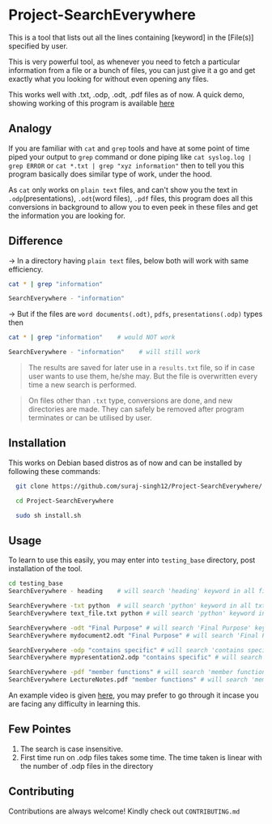 
# Project-SearchEverywhere

This is a tool that lists out all the lines containing [keyword] in the [File(s)] specified by user.

This is very powerful tool, as whenever you need to fetch a particular information from a file or a bunch of files, you can just give it a go and get exactly what you looking for without even opening any files.

This works well with .txt, .odp, .odt, .pdf files as of now. A quick demo, showing working of this program is available [here](https://www.linkedin.com/posts/suraj-singh-5092_connections-stackoverflow-project-activity-6816378849006374912-awv_)

## Analogy

If you are familiar with ```cat``` and ```grep``` tools and have at some point of time piped your output to ```grep``` command or done piping like ```cat syslog.log | grep ERROR``` or ```cat *.txt | grep "xyz information"``` then to tell you this program basically does similar type of work, under the hood. 

As ```cat``` only works on ```plain text``` files, and can't show you the text in ```.odp```(presentations), ```.odt```(word files), ```.pdf``` files, this program does all this conversions in background to allow you to even peek in these files and get the information you are looking for.


## Difference
-> In a directory having ```plain text``` files, below both will work with same efficiency.

```bash
cat * | grep "information"
```

```bash
SearchEverywhere - "information"
```


-> But if the files are ```word documents(.odt)```, ```pdfs```, ```presentations(.odp)``` types then

```bash
cat * | grep "information"    # would NOT work
``` 

```bash
SearchEverywhere - "information"    # will still work
``` 
> The results are saved for later use in a `results.txt` file, so if in case user wants to use them, he/she may. But the file is overwritten every time a new search is performed.

> On files other than `.txt` type, conversions are done, and new directories are made. They can safely be removed after program terminates or can be utilised by user.

## Installation 

This works on Debian based distros as of now and can be installed by following these commands:

```bash 
  git clone https://github.com/suraj-singh12/Project-SearchEverywhere/
```
```bash  
  cd Project-SearchEverywhere
```
```bash
  sudo sh install.sh
```

## Usage
To learn to use this easily, you may enter into ```testing_base``` directory, post installation of the tool.

```bash
cd testing_base
SearchEverywhere - heading    # will search 'heading' keyword in all files

SearchEverywhere -txt python  # will search 'python' keyword in all txt files
SearchEverywhere text_file.txt python # will search 'python' keyword in text_file.txt file

SearchEverywhere -odt "Final Purpose" # will search 'Final Purpose' keyword in all .odt file type files
SearchEverywhere mydocument2.odt "Final Purpose" # will search 'Final Purpose' keyword in mydocument.odt file

SearchEverywhere -odp "contains specific" # will search 'contains specific' keyword in all .odp files
SearchEverywhere mypresentation2.odp "contains specific" # will search 'contains specific' keyword in mypresentation.odp file

SearchEverywhere -pdf "member functions" # will search 'member functions' in all .pdf files
SearchEverywhere LectureNotes.pdf "member functions" # will search 'member functions' in LectureNotes.pdf files
```

An example video is given [here](https://www.linkedin.com/posts/suraj-singh-5092_connections-stackoverflow-project-activity-6816378849006374912-awv_), you may prefer to go through it incase you are facing any difficulty in learning this.

## Few Pointes
1. The search is case insensitive.
2. First time run on .odp files takes some time. The time taken is linear with the number of .odp files in the directory

## Contributing

Contributions are always welcome!
Kindly check out ```CONTRIBUTING.md```
